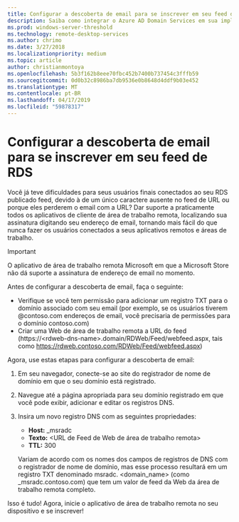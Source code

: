 ```yaml
---
title: Configurar a descoberta de email para se inscrever em seu feed de RDS
description: Saiba como integrar o Azure AD Domain Services em sua implantação do RDS.
ms.prod: windows-server-threshold
ms.technology: remote-desktop-services
ms.author: chrimo
ms.date: 3/27/2018
ms.localizationpriority: medium
ms.topic: article
author: christianmontoya
ms.openlocfilehash: 5b3f162b8eee70fbc452b7400b737454c3fffb59
ms.sourcegitcommit: 0d0b32c8986ba7db9536e0b8648d4ddf9b03e452
ms.translationtype: MT
ms.contentlocale: pt-BR
ms.lasthandoff: 04/17/2019
ms.locfileid: "59878317"
---
```

# <a name="set-up-email-discovery-to-subscribe-to-your-rds-feed"></a>Configurar a descoberta de email para se inscrever em seu feed de RDS

Você já teve dificuldades para seus usuários finais conectados ao seu RDS publicado feed, devido à de um único caractere ausente no feed de URL ou porque eles perderem o email com a URL? Dar suporte a praticamente todos os aplicativos de cliente de área de trabalho remota, localizando sua assinatura digitando seu endereço de email, tornando mais fácil do que nunca fazer os usuários conectados a seus aplicativos remotos e áreas de trabalho.

>[!IMPORTANT]
>O aplicativo de área de trabalho remota Microsoft em que a Microsoft Store não dá suporte a assinatura de endereço de email no momento.

Antes de configurar a descoberta de email, faça o seguinte:

- Verifique se você tem permissão para adicionar um registro TXT para o domínio associado com seu email (por exemplo, se os usuários tiverem @contoso.com endereços de email, você precisaria de permissões para o domínio contoso.com)
- Criar uma Web de área de trabalho remota a URL do feed (https://\<rdweb-dns-name\>.domain/RDWeb/Feed/webfeed.aspx, tais como https://rdweb.contoso.com/RDWeb/Feed/webfeed.aspx)

Agora, use estas etapas para configurar a descoberta de email:

1. Em seu navegador, conecte-se ao site do registrador de nome de domínio em que o seu domínio está registrado.
2. Navegue até a página apropriada para seu domínio registrado em que você pode exibir, adicionar e editar os registros DNS.
3. Insira um novo registro DNS com as seguintes propriedades:
   - **Host:** _msradc
   - **Texto:** \<URL de Feed de Web de área de trabalho remota\>
   - **TTL:** 300

   Variam de acordo com os nomes dos campos de registros de DNS com o registrador de nome de domínio, mas esse processo resultará em um registro TXT denominado msradc. \<domain_name\> (como _msradc.contoso.com) que tem um valor de feed da Web da área de trabalho remota completo.

Isso é tudo! Agora, inicie o aplicativo de área de trabalho remota no seu dispositivo e se inscrever!